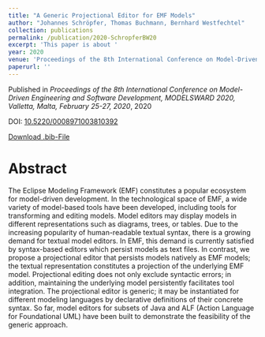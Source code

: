 ```yaml
---
title: "A Generic Projectional Editor for EMF Models"
author: "Johannes Schröpfer, Thomas Buchmann, Bernhard Westfechtel"
collection: publications
permalink: /publication/2020-SchropferBW20
excerpt: 'This paper is about '
year: 2020
venue: 'Proceedings of the 8th International Conference on Model-Driven Engineering and Software Development, MODELSWARD 2020, Valletta, Malta, February 25-27, 2020'
paperurl: ''
---
```


Published in *Proceedings of the 8th International Conference on Model-Driven Engineering and Software Development, MODELSWARD 2020, Valletta, Malta, February 25-27, 2020*, 2020

DOI: [10.5220/0008971003810392](https://doi.org/10.5220/0008971003810392)

[Download .bib-File](https://tbuchmann.github.io/files/SchropferBW20.bib)

Abstract
=====

The Eclipse Modeling Framework (EMF) constitutes a popular ecosystem for model-driven development. In the technological space of EMF, a wide variety of model-based tools have been developed, including tools for transforming and editing models. Model editors may display models in different representations such as diagrams, trees, or tables. Due to the increasing popularity of human-readable textual syntax, there is a growing demand for textual model editors. In EMF, this demand is currently satisfied by syntax-based editors which persist models as text files. In contrast, we propose a projectional editor that persists models natively as EMF models; the textual representation constitutes a projection of the underlying EMF model. Projectional editing does not only exclude syntactic errors; in addition, maintaining the underlying model persistently facilitates tool integration. The projectional editor is generic; it may be instantiated for different modeling languages by declarative definitions of their concrete syntax. So far, model editors for subsets of Java and ALF (Action Language for Foundational UML) have been built to demonstrate the feasibility of the generic approach.
